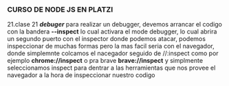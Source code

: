 ### CURSO DE NODE JS EN PLATZI

21.clase 21 ***debuger*** para realizar un debugger, devemos arrancar el codigo con 
la bandera **--inspect** lo cual activara el mode debugger, lo cual abrira un segundo puerto con el inspector donde podemos atacar, podemos inspeccionar de muchas formas pero la mas facil seria con el navegador, donde simplemnte colcamos el nacegador seguido de //:inspect como por ejemplo **chrome://inspect** o pra brave **brave://inspect** y simplmente seleccionamos inspect para dentrar a las herramientas que nos provee el navegador a la hora de inspeccionar nuestro codigo